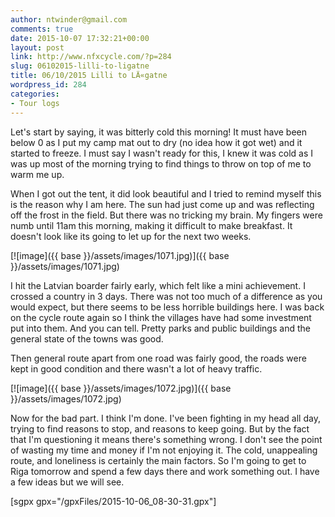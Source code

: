 ```yaml
---
author: ntwinder@gmail.com
comments: true
date: 2015-10-07 17:32:21+00:00
layout: post
link: http://www.nfxcycle.com/?p=284
slug: 06102015-lilli-to-ligatne
title: 06/10/2015 Lilli to LÄ«gatne
wordpress_id: 284
categories:
- Tour logs
---
```


Let's start by saying, it was bitterly cold this morning! It must have been below 0 as I put my camp mat out to dry (no idea how it got wet) and it started to freeze. I must say I wasn't ready for this, I knew it was cold as I was up most of the morning trying to find things to throw on top of me to warm me up.

When I got out the tent, it did look beautiful and I tried to remind myself this is the reason why I am here. The sun had just come up and was reflecting off the frost in the field. But there was no tricking my brain. My fingers were numb until 11am this morning, making it difficult to make breakfast. It doesn't look like its going to let up for the next two weeks. 

[![image]({{ base }}/assets/images/1071.jpg)]({{ base }}/assets/images/1071.jpg)



I hit the Latvian boarder fairly early, which felt like a mini achievement. I crossed a country in 3 days. There was not too much of a difference as you would expect, but there seems to be less horrible buildings here. I was back on the cycle route again so I think the villages have had some investment put into them. And you can tell. Pretty parks and public buildings and the general state of the towns was good. 

Then general route apart from one road was fairly good, the roads were kept in good condition and there wasn't a lot of heavy traffic.

[![image]({{ base }}/assets/images/1072.jpg)]({{ base }}/assets/images/1072.jpg)



Now for the bad part. I think I'm done. I've been fighting in my head all day, trying to find reasons to stop, and reasons to keep going. But by the fact that I'm questioning it means there's something wrong. I don't see the point of wasting my time and money if I'm not enjoying it. The cold, unappealing route, and loneliness is certainly the main factors. So I'm going to get to Riga tomorrow and spend a few days there and work something out. I have a few ideas but we will see. 

[sgpx gpx="/gpxFiles/2015-10-06_08-30-31.gpx"]
